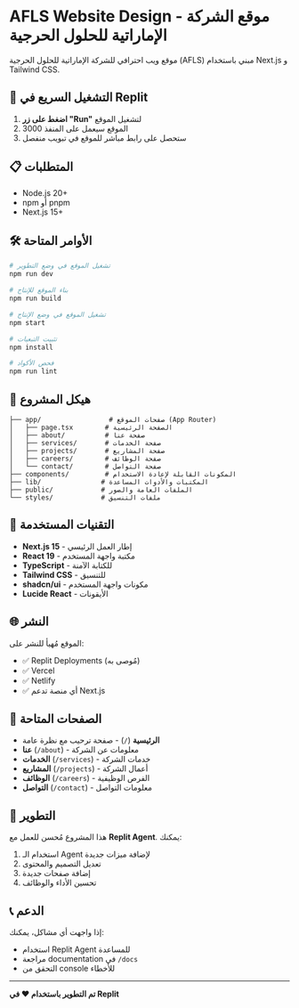 
# AFLS Website Design - موقع الشركة الإماراتية للحلول الحرجية

موقع ويب احترافي للشركة الإماراتية للحلول الحرجية (AFLS) مبني باستخدام Next.js و Tailwind CSS.

## 🚀 التشغيل السريع في Replit

1. **اضغط على زر "Run"** لتشغيل الموقع
2. الموقع سيعمل على المنفذ 3000
3. ستحصل على رابط مباشر للموقع في تبويب منفصل

## 📋 المتطلبات

- Node.js 20+
- npm أو pnpm
- Next.js 15+

## 🛠️ الأوامر المتاحة

```bash
# تشغيل الموقع في وضع التطوير
npm run dev

# بناء الموقع للإنتاج
npm run build

# تشغيل الموقع في وضع الإنتاج
npm start

# تثبيت التبعيات
npm install

# فحص الأكواد
npm run lint
```

## 📁 هيكل المشروع

```
├── app/                 # صفحات الموقع (App Router)
│   ├── page.tsx        # الصفحة الرئيسية
│   ├── about/          # صفحة عنا
│   ├── services/       # صفحة الخدمات
│   ├── projects/       # صفحة المشاريع
│   ├── careers/        # صفحة الوظائف
│   └── contact/        # صفحة التواصل
├── components/         # المكونات القابلة لإعادة الاستخدام
├── lib/               # المكتبات والأدوات المساعدة
├── public/            # الملفات العامة والصور
└── styles/            # ملفات التنسيق
```

## 🎨 التقنيات المستخدمة

- **Next.js 15** - إطار العمل الرئيسي
- **React 19** - مكتبة واجهة المستخدم
- **TypeScript** - للكتابة الآمنة
- **Tailwind CSS** - للتنسيق
- **shadcn/ui** - مكونات واجهة المستخدم
- **Lucide React** - الأيقونات

## 🌐 النشر

الموقع مُهيأ للنشر على:
- ✅ Replit Deployments (مُوصى به)
- ✅ Vercel
- ✅ Netlify
- ✅ أي منصة تدعم Next.js

## 📱 الصفحات المتاحة

- **الرئيسية** (`/`) - صفحة ترحيب مع نظرة عامة
- **عنا** (`/about`) - معلومات عن الشركة
- **الخدمات** (`/services`) - خدمات الشركة
- **المشاريع** (`/projects`) - أعمال الشركة
- **الوظائف** (`/careers`) - الفرص الوظيفية
- **التواصل** (`/contact`) - معلومات التواصل

## 🔧 التطوير

هذا المشروع مُحسن للعمل مع **Replit Agent**. يمكنك:

1. استخدام الـ Agent لإضافة ميزات جديدة
2. تعديل التصميم والمحتوى
3. إضافة صفحات جديدة
4. تحسين الأداء والوظائف

## 📞 الدعم

إذا واجهت أي مشاكل، يمكنك:
- استخدام Replit Agent للمساعدة
- مراجعة documentation في `/docs`
- التحقق من console للأخطاء

---

**تم التطوير باستخدام ❤️ في Replit**
